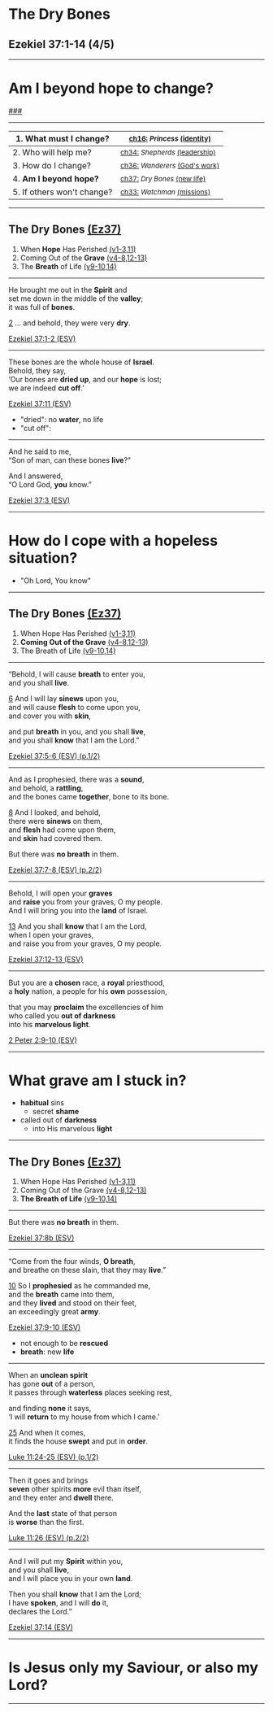 <!-- .slide: <%= bg("unsplash-Jztmx9yqjBw-stars.jpg") %> id="title" -->
# The Dry Bones
## Ezekiel 37:1-14 (4/5)

---
<!-- .slide: data-background="white" -->
# Am I beyond **hope** to change?

[###](#/outline "secret")

---

| 1. What must I change? | <small>[ch16:](# "ref") *Princess* [(identity)](# "ref")</small> |
| --- | --- |
| 2. Who will help me? | <small>[ch34:](# "ref") *Shepherds* [(leadership)](# "ref")</small> |
| 3. How do I change? | <small>[ch36:](# "ref") *Wanderers* [(God's work)](# "ref")</small> |
| 4. **Am I beyond hope?** | <small>[ch37:](# "ref") *Dry Bones* [(new life)](# "ref")</small> |
| 5. If others won't change? | <small>[ch33:](# "ref") *Watchman* [(missions)](# "ref")</small> |

---
<!-- .slide: <%= bg("unsplash-Jztmx9yqjBw-stars.jpg") %> id="outline" class="outline" -->
## The Dry Bones [(Ez37)](# "ref")
1. When **Hope** Has Perished [(v1-3,11)](# "ref")
2. Coming Out of the **Grave** [(v4-8,12-13)](# "ref")
3. The **Breath** of Life [(v9-10,14)](# "ref")

---
He brought me out in the **Spirit** and <br>
set me down in the middle of the **valley**;<br>
it was full of **bones**.

[2](# "ref")
... and behold, they were very **dry**.

[Ezekiel 37:1-2 (ESV)](# "ref")

---
These bones are the whole house of **Israel**. <br>
Behold, they say, <br>
‘Our bones are **dried up**, and our **hope** is lost;<br>
we are indeed **cut off**.’

[Ezekiel 37:11 (ESV)](# "ref")

>>>
+ "dried": no **water**, no life
+ "cut off":

---
And he said to me, <br>
“Son of man, can these bones **live**?”

And I answered, <br>
“O Lord God, **you** know.”

[Ezekiel 37:3 (ESV)](# "ref")

---
<!-- .slide: data-background="white" -->
# How do I **cope** with a **hopeless** situation?

>>>
+ "Oh Lord, You know"

---
<!-- .slide: <%= bg("unsplash-Jztmx9yqjBw-stars.jpg") %> class="outline" -->
## The Dry Bones [(Ez37)](# "ref")
1. When Hope Has Perished [(v1-3,11)](# "ref")
2. **Coming Out of the Grave** [(v4-8,12-13)](# "ref")
3. The Breath of Life [(v9-10,14)](# "ref")

---
“Behold, I will cause **breath** to enter you,<br>
and you shall **live**.

[6](# "ref")
And I will lay **sinews** upon you, <br>
and will cause **flesh** to come upon you, <br>
and cover you with **skin**,

and put **breath** in you, and you shall **live**, <br>
and you shall **know** that I am the Lord.”

[Ezekiel 37:5-6 (ESV) (p.1/2)](# "ref")

---
And as I prophesied, there was a **sound**, <br>
and behold, a **rattling**, <br>
and the bones came **together**, bone to its bone.

[8](# "ref")
And I looked, and behold, <br>
there were **sinews** on them, <br>
and **flesh** had come upon them, <br>
and **skin** had covered them.

But there was **no breath** in them.

[Ezekiel 37:7-8 (ESV) (p.2/2)](# "ref")

---
Behold, I will open your **graves** <br>
and **raise** you from your graves, O my people. <br>
And I will bring you into the **land** of Israel.

[13](# "ref")
And you shall **know** that I am the Lord, <br>
when I open your graves, <br>
and raise you from your graves, O my people.

[Ezekiel 37:12-13 (ESV)](# "ref")

---
But you are a **chosen** race, a **royal** priesthood,<br>
a **holy** nation, a people for his **own** possession,

that you may **proclaim** the excellencies of him<br>
who called you **out of darkness**<br>
into his **marvelous light**.

[2 Peter 2:9-10 (ESV)](# "ref")

---
<!-- .slide: data-background="white" -->
# What **grave** am I stuck in?

>>>
+ **habitual** sins
  + secret **shame**
+ called out of **darkness**
  + into His marvelous **light**

---
<!-- .slide: <%= bg("unsplash-Jztmx9yqjBw-stars.jpg") %> class="outline" -->
## The Dry Bones [(Ez37)](# "ref")
1. When Hope Has Perished [(v1-3,11)](# "ref")
2. Coming Out of the Grave [(v4-8,12-13)](# "ref")
3. **The Breath of Life** [(v9-10,14)](# "ref")

---
But there was **no breath** in them.

[Ezekiel 37:8b (ESV)](# "ref")

---
“Come from the four winds, **O breath**, <br>
and breathe on these slain, that they may **live**.”

[10](# "ref")
So I **prophesied** as he commanded me,<br>
and the **breath** came into them, <br>
and they **lived** and stood on their feet, <br>
an exceedingly great **army**.

[Ezekiel 37:9-10 (ESV)](# "ref")

>>>
+ not enough to be **rescued**
+ **breath**: new **life**

---
When an **unclean spirit** <br>
has gone **out** of a person, <br>
it passes through **waterless** places seeking rest,

and finding **none** it says, <br>
‘I will **return** to my house from which I came.’

[25](# "ref")
And when it comes, <br>
it finds the house **swept** and put in **order**.

[Luke 11:24-25 (ESV) (p.1/2)](# "ref")

---
Then it goes and brings  <br>
**seven** other spirits **more** evil than itself,  <br>
and they enter and **dwell** there.

And the **last** state of that person <br>
is **worse** than the first.

[Luke 11:26 (ESV) (p.2/2)](# "ref")

---
And I will put my **Spirit** within you, <br>
and you shall **live**, <br>
and I will place you in your own **land**.

Then you shall **know** that I am the Lord; <br>
I have **spoken**, and I will **do** it, <br>
declares the Lord.”

[Ezekiel 37:14 (ESV)](# "ref")

---
<!-- .slide: data-background="white" -->
# Is Jesus only my **Saviour**, or also my **Lord**?

---
<!-- .slide: <%= bg("unsplash-Jztmx9yqjBw-stars.jpg") %> class="empty" -->

